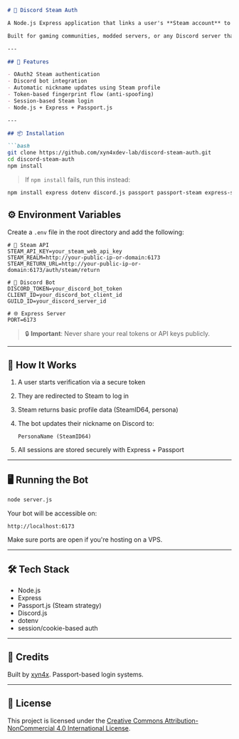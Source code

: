 ````markdown
# 🔐 Discord Steam Auth

A Node.js Express application that links a user's **Steam account** to their **Discord account**, verifies them, and updates their nickname in a guild with their Steam profile name and SteamID64.

Built for gaming communities, modded servers, or any Discord server that needs Steam identity verification.

---

## 🚀 Features

- OAuth2 Steam authentication
- Discord bot integration
- Automatic nickname updates using Steam profile
- Token-based fingerprint flow (anti-spoofing)
- Session-based Steam login
- Node.js + Express + Passport.js

---

## 📦 Installation

```bash
git clone https://github.com/xyn4xdev-lab/discord-steam-auth.git
cd discord-steam-auth
npm install
````

> If `npm install` fails, run this instead:

```bash
npm install express dotenv discord.js passport passport-steam express-session uuid node-fetch
````

## ⚙️ Environment Variables

Create a `.env` file in the root directory and add the following:

```env
# 🔑 Steam API
STEAM_API_KEY=your_steam_web_api_key
STEAM_REALM=http://your-public-ip-or-domain:6173
STEAM_RETURN_URL=http://your-public-ip-or-domain:6173/auth/steam/return

# 🤖 Discord Bot
DISCORD_TOKEN=your_discord_bot_token
CLIENT_ID=your_discord_bot_client_id
GUILD_ID=your_discord_server_id

# 🌐 Express Server
PORT=6173
```

> 🔒 **Important**: Never share your real tokens or API keys publicly.

---

## 🧠 How It Works

1. A user starts verification via a secure token
2. They are redirected to Steam to log in
3. Steam returns basic profile data (SteamID64, persona)
4. The bot updates their nickname on Discord to:

   ```
   PersonaName (SteamID64)
   ```
5. All sessions are stored securely with Express + Passport

---

## 🖥️ Running the Bot

```bash
node server.js
```

Your bot will be accessible on:

```
http://localhost:6173
```

Make sure ports are open if you're hosting on a VPS.

---

## 🛠 Tech Stack

* Node.js
* Express
* Passport.js (Steam strategy)
* Discord.js
* dotenv
* session/cookie-based auth

---

## 🙏 Credits

Built by [xyn4x](https://github.com/xyn4xdev-lab).
Passport-based login systems.

---

## 📄 License

This project is licensed under the [Creative Commons Attribution-NonCommercial 4.0 International License](./LICENSE).
